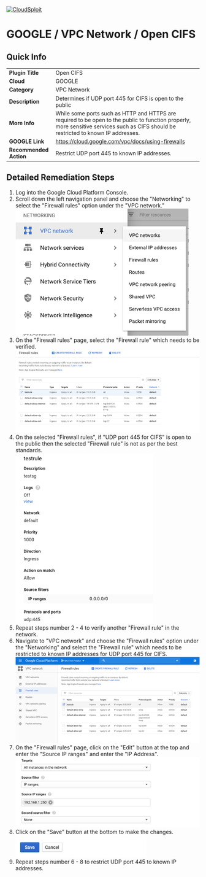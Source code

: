 [![CloudSploit](https://cloudsploit.com/img/logo-new-big-text-100.png "CloudSploit")](https://cloudsploit.com)

# GOOGLE / VPC Network / Open CIFS

## Quick Info

| | |
|-|-|
| **Plugin Title** | Open CIFS |
| **Cloud** | GOOGLE |
| **Category** | VPC Network |
| **Description** | Determines if UDP port 445 for CIFS is open to the public |
| **More Info** | While some ports such as HTTP and HTTPS are required to be open to the public to function properly, more sensitive services such as CIFS should be restricted to known IP addresses. |
| **GOOGLE Link** | https://cloud.google.com/vpc/docs/using-firewalls |
| **Recommended Action** | Restrict UDP port 445 to known IP addresses. |

## Detailed Remediation Steps

1. Log into the Google Cloud Platform Console.
2. Scroll down the left navigation panel and choose the "Networking" to select the "Firewall rules" option under the "VPC network."</br> <img src="/resources/google/vpcnetwork/open-cifs/step2.png"/>
3. On the "Firewall rules" page, select the "Firewall rule" which needs to be verified. </br> <img src="/resources/google/vpcnetwork/open-cifs/step3.png"/>
4. On the selected "Firewall rules", if "UDP port 445 for CIFS" is open to the public then the selected "Firewall rule" is not as per the best standards. </br> <img src="/resources/google/vpcnetwork/open-cifs/step4.png"/>
5. Repeat steps number 2 - 4 to verify another "Firewall rule" in the network.</br>
6. Navigate to "VPC network" and choose the "Firewall rules" option under the "Networking" and select the "Firewall rule" which needs to be restricted to known IP addresses for UDP port 445 for CIFS.</br> <img src="/resources/google/vpcnetwork/open-cifs/step6.png"/>
7. On the "Firewall rules" page, click on the "Edit" button at the top and enter the "Source IP ranges" and enter the "IP Address".</br> <img src="/resources/google/vpcnetwork/open-cifs/step7.png"/>
8. Click on the "Save" button at the bottom to make the changes.</br> <img src="/resources/google/vpcnetwork/open-cifs/step8.png"/>
9. Repeat steps number 6 - 8 to restrict UDP port 445 to known IP addresses.</br> 
